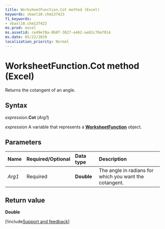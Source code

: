 ```yaml
---
title: WorksheetFunction.Cot method (Excel)
keywords: vbaxl10.chm137423
f1_keywords:
- vbaxl10.chm137423
ms.prod: excel
ms.assetid: ce49e78a-8b8f-3827-e462-ae82c70af014
ms.date: 05/22/2019
localization_priority: Normal
---
```



# WorksheetFunction.Cot method (Excel)

Returns the cotangent of an angle.


## Syntax

_expression_.**Cot** (_Arg1_)

_expression_ A variable that represents a **[WorksheetFunction](Excel.WorksheetFunction.md)** object.


## Parameters

|Name|Required/Optional|Data type|Description|
|:-----|:-----|:-----|:-----|
| _Arg1_|Required|**Double**|The angle in radians for which you want the cotangent.|

## Return value

**Double**




[!include[Support and feedback](~/includes/feedback-boilerplate.md)]